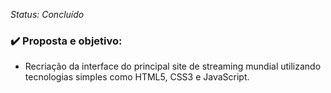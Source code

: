 _Status: Concluído_

### ✔️ Proposta e objetivo:

- Recriação da interface do principal site de streaming mundial utilizando tecnologias simples como HTML5, CSS3 e JavaScript.
